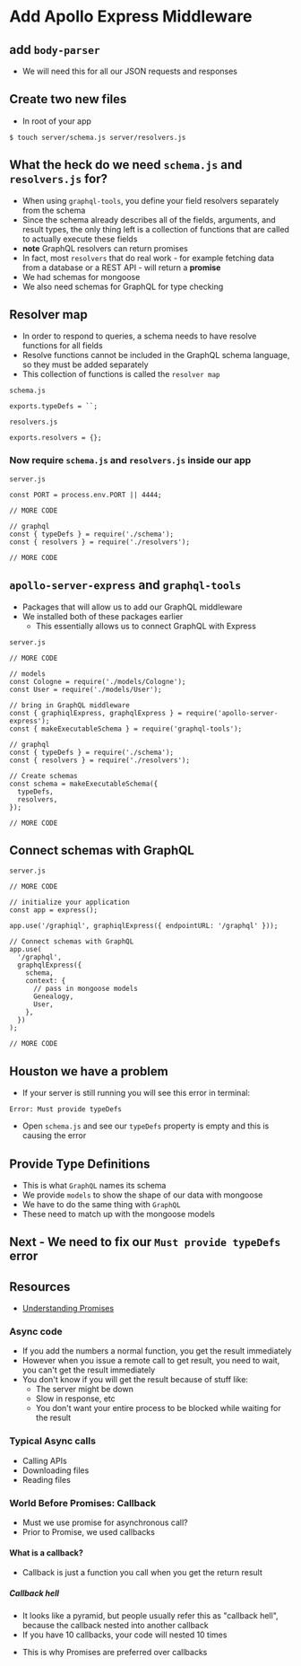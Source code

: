 # Add Apollo Express Middleware
## add `body-parser`
* We will need this for all our JSON requests and responses

## Create two new files
* In root of your app

`$ touch server/schema.js server/resolvers.js`

## What the heck do we need `schema.js` and `resolvers.js` for?
* When using `graphql-tools`, you define your field resolvers separately from the schema
* Since the schema already describes all of the fields, arguments, and result types, the only thing left is a collection of functions that are called to actually execute these fields
* **note** GraphQL resolvers can return promises
* In fact, most `resolvers` that do real work - for example fetching data from a database or a REST API - will return a **promise**
* We had schemas for mongoose
* We also need schemas for GraphQL for type checking

## Resolver map
* In order to respond to queries, a schema needs to have resolve functions for all fields
* Resolve functions cannot be included in the GraphQL schema language, so they must be added separately
* This collection of functions is called the `resolver map`

`schema.js`

```
exports.typeDefs = ``;
```

`resolvers.js`

```
exports.resolvers = {};
```

### Now require `schema.js` and `resolvers.js` inside our app
`server.js`

```
const PORT = process.env.PORT || 4444;

// MORE CODE

// graphql
const { typeDefs } = require('./schema');
const { resolvers } = require('./resolvers');

// MORE CODE
```

## `apollo-server-express` and `graphql-tools`
* Packages that will allow us to add our GraphQL middleware
* We installed both of these packages earlier
    - This essentially allows us to connect GraphQL with Express

`server.js`

```
// MORE CODE

// models
const Cologne = require('./models/Cologne');
const User = require('./models/User');

// bring in GraphQL middleware
const { graphiqlExpress, graphqlExpress } = require('apollo-server-express');
const { makeExecutableSchema } = require('graphql-tools');

// graphql
const { typeDefs } = require('./schema');
const { resolvers } = require('./resolvers');

// Create schemas
const schema = makeExecutableSchema({
  typeDefs,
  resolvers,
});

// MORE CODE
```

## Connect schemas with GraphQL
`server.js`

```
// MORE CODE

// initialize your application
const app = express();

app.use('/graphiql', graphiqlExpress({ endpointURL: '/graphql' }));

// Connect schemas with GraphQL
app.use(
  '/graphql',
  graphqlExpress({
    schema,
    context: {
      // pass in mongoose models
      Genealogy,
      User,
    },
  })
);

// MORE CODE
```

## Houston we have a problem
* If your server is still running you will see this error in terminal:

`Error: Must provide typeDefs`

* Open `schema.js` and see our `typeDefs` property is empty and this is causing the error

## Provide Type Definitions
* This is what `GraphQL` names its schema
* We provide `models` to show the shape of our data with mongoose
* We have to do the same thing with `GraphQL`
* These need to match up with the mongoose models

## Next - We need to fix our `Must provide typeDefs` error

## Resources
* [Understanding Promises](https://scotch.io/tutorials/javascript-promises-for-dummies)

### Async code
* If you add the numbers a normal function, you get the result immediately
* However when you issue a remote call to get result, you need to wait, you can't get the result immediately
* You don't know if you will get the result because of stuff like:
    - The server might be down
    - Slow in response, etc
    - You don't want your entire process to be blocked while waiting for the result

### Typical Async calls
* Calling APIs
* Downloading files
* Reading files

### World Before Promises: Callback
* Must we use promise for asynchronous call?
* Prior to Promise, we used callbacks

#### What is a callback?
* Callback is just a function you call when you get the return result

##### Callback hell
*  It looks like a pyramid, but people usually refer this as "callback hell", because the callback nested into another callback
*  If you have 10 callbacks, your code will nested 10 times
  -  This is why Promises are preferred over callbacks

